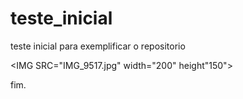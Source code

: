 teste_inicial
=============

teste inicial para exemplificar o repositorio

<IMG SRC="IMG_9517.jpg" width="200" height"150">

fim.
